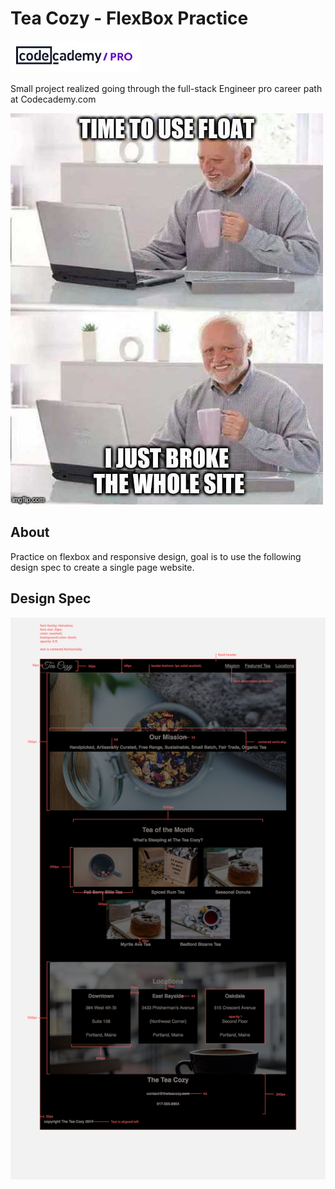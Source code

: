 # Tea Cozy - FlexBox Practice

![logo codecademy](./img/codecademy.JPG)

Small project realized going through the full-stack Engineer pro career path at Codecademy.com

![logo codecademy](./img/css-floats-broken-site.jpg)



## About

Practice on flexbox and responsive design, goal is to use the following design spec to create a single page website.

## Design Spec

![Design spec](./img/img-tea-cozy-redline.jpg)